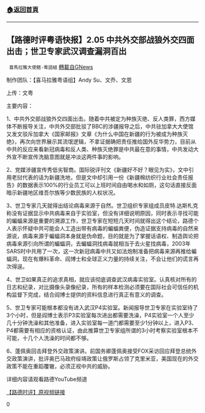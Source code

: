 ###  [:house:返回首頁](https://github.com/ourhimalayas/txt)
---

## 【路德时评粤语快报】2.05 中共外交部战狼外交四面出击；世卫专家武汉调查漏洞百出
` 喜馬拉雅大使館-粵語組` [轉載自GNews](https://gnews.org/zh-hans/883447/)

制作团队：【喜马拉雅粤语组】Andy Su、文乔、文恩

上传：文粤



主要内容：

1、中共外交部战狼外交四面出击。随着中共被定为种族灭绝、反人类罪，西方媒体不断报导关注，中共外交部批驳了BBC的涉疆报导之后，中共驻加拿大大使馆又发文驳斥加拿大《国家邮报》文章《为什么中国在新疆的行为被成为种族灭绝》，再次向世界展示其流氓逻辑，不拿证据确把责任推给国外反华势力，目前从中共的反应来看新冠病毒和反人类、种族灭绝罪是中共最在意的事情，中共发动大外宣不断宣传洗脑意图就是冲淡这两件事的影响。

2、党媒涉疆宣传秀低劣智商。国际锐评刊文《新疆好不好？眼见为实》，文中引用老挝代表的话为新疆洗地，但是文中却引用一份《新疆棉纺织行业社会责任报告》的数据表示100%的行业员工可以上班时间自由喝水和如厕，这句话直接反面暗示新疆地区维吾尔族等少数民族的人权状况。

3、世卫专家几天就得出结论病毒来源于自然。世卫组织专家组成员皮特.达斯札克称没有证据显示中共病毒来自于实验室，但没有详细说明原因，同时表示寻找可能的蝙蝠来源是重要的溯源工作，世卫专家在短短几天时间就得出这个结论，路德个人表示怀疑中共可能会人工造出带有病毒的蝙蝠粪便，伪造证据支持病毒的自然来源说，病毒来源于蝙蝠洞本身就是伪命题，目的就是为了掌握话语权、制造舆论把病毒来源引向所谓的蝙蝠洞，去蝙蝠洞找病毒就相当于去火星找病毒，2003年SARS时中共用了一次，这一次新冠病毒中共又如法炮制准备把病毒来源再推给蝙蝠洞，现在有爆料革命、阎博士和全球正义力量的持续关注，不会让他们的谎言再次得逞。

4、世卫如果真正的追求真相，就应该彻底调查武汉病毒实验室。认真核对所有的日志和纪录，对比摄像头录像纪录，所有的样本检测必须要在国际社会可信任的机构监督下完成，结合阎博士提供的资料信息进行真正有意义的调查。

5、世卫专家可能根本都没有进入武汉P4实验室。新闻报导世卫专家在实验室待了3个小时，但是阎博士表示P3实验室每次进出都需要洗澡，P4实验室一个人至少几十分钟洗澡和其他准备，进入实验室每一道门都需要至少1分钟以上，进入P3、P4都需要有相应的资格认证，由此推算世卫专家组所谓的3小时考察实验室根本不可能，十几个人洗澡的时间都不够。

6、蓬佩奥回击拜登外交政策演讲。前国务卿蓬佩奥接受FOX采访回应拜登总统外交政策演讲，批评奥巴马政府绥靖政策让俄罗斯占领了克里米亚，美国现在的外交政策不能在重蹈覆辙，必须正视中共的威胁。

详细内容请观看路德YouTube频道

[【路德时评】原视频链接](https://youtu.be/cQ2pCtyUbjk)

0
